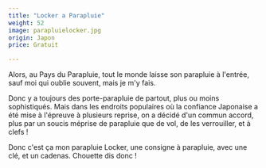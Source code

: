 ```yaml
---
title: "Locker a Parapluie"
weight: 52
image: parapluielocker.jpg
origin: Japon
price: Gratuit

---
```


Alors, au Pays du Parapluie, tout le monde laisse son parapluie à l'entrée, sauf moi qui oublie souvent, mais je m'y fais. 

Donc y a toujours des porte-parapluie de partout, plus ou moins sophistiqués. Mais dans les endroits populaires où la confiance Japonaise a été mise à l'épreuve à plusieurs reprise, on a décidé d'un commun accord, plus par un soucis méprise de parapluie que de vol, de les verrouiller, et à clefs ! 

Donc c'est ça mon parapluie Locker, une consigne à parapluie, avec une clé, et un cadenas. Chouette dis donc !